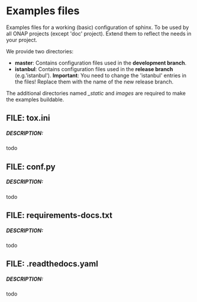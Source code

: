 # Examples files

Examples files for a working (basic) configuration of sphinx.
To be used by all ONAP projects (except 'doc' project).
Extend them to reflect the needs in your project.

We provide two directories:
- **master**: Contains configuration files used in the **development branch**.
- **istanbul**: Contains configuration files used in the **release branch**
   (e.g.'istanbul'). **Important**: You need to change the 'istanbul' entries
   in the files! Replace them with the name of the new release branch.

The additional directories named *_static* and *images* are required to make
the examples buildable. 

## FILE: tox.ini

##### DESCRIPTION:
todo

## FILE: conf.py

##### DESCRIPTION:
todo

## FILE: requirements-docs.txt

##### DESCRIPTION:
todo

## FILE: .readthedocs.yaml

##### DESCRIPTION:
todo
